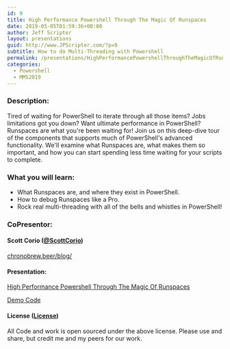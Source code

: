 ```yaml
---
id: 9
title: High Performance Powershell Through The Magic Of Runspaces
date: 2019-05-05T01:59:36+00:00
author: Jeff Scripter
layout: presentations
guid: http://www.JPScripter.com/?p=9
subtitle: How to do Multi-Threading with Powershell
permalink: /presentations/HighPerformancePowershellThroughTheMagicOfRunspaces/
categories:
  - Powershell
  - MMS2019
---
```



### Description:
Tired of waiting for PowerShell to iterate through all those items? Jobs limitations got you down? Want ultimate performance in PowerShell? Runspaces are what you're been waiting for! Join us on this deep-dive tour of the components that supports much of PowerShell's advanced functionality. We'll examine what Runspaces are, what makes them so important, and how you can start spending less time waiting for your scripts to complete.

### What you will learn:
* What Runspaces are, and where they exist in PowerShell.
* How to debug Runspaces like a Pro.
* Rock real multi-threading with all of the bells and whistles in PowerShell!

### CoPresentor:

#### Scott Corio ([@ScottCorio](https://www.twitter.com/ScottCorio))
[chronobrew.beer/blog/](https://www.chronobrew.beer/blog/)

#### Presentation:

   [High Performance Powershell Through The Magic Of Runspaces](/assets/presentations/TheWindowsHouseOfMirrors.pdf)

   [Demo Code](/assets/presentations/TheWindowsHouseOfMirrors.zip)

#### License ([License](/assets/presentations/License))
All Code and work is open sourced under the above license. Please use and share, but credit me and my peers for our work.
